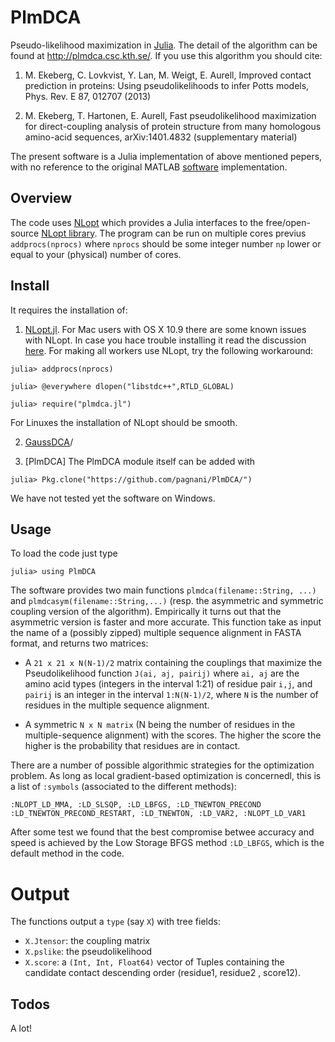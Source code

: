 PlmDCA
======

Pseudo-likelihood maximization in [Julia](http://julialang.org). The
detail of the algorithm can be found at http://plmdca.csc.kth.se/. If
you use this algorithm you should cite:

1. M. Ekeberg, C. Lovkvist, Y. Lan, M. Weigt, E. Aurell, Improved
   contact prediction in proteins: Using pseudolikelihoods to infer Potts
   models, Phys. Rev. E 87, 012707 (2013)

2. M. Ekeberg, T. Hartonen, E. Aurell, Fast pseudolikelihood
   maximization for direct-coupling analysis of protein structure from
   many homologous amino-acid sequences, arXiv:1401.4832 (supplementary
   material)

The present software is a Julia implementation of above mentioned
pepers, with no reference to the original MATLAB
[software](http://plmdca.csc.kth.se) implementation.

Overview
--------

The code uses [NLopt](https://github.com/JuliaOpt/NLopt.jl) which
provides a Julia interfaces to the free/open-source [NLopt
library](http://ab-initio.mit.edu/wiki/index.php/NLopt). The program
can be run on multiple cores previus ``addprocs(nprocs)`` where
``nprocs`` should be some integer number `np` lower or equal to your
(physical) number of cores.

Install
-------

It requires the installation of:
   
1. [NLopt.jl](https://github.com/JuliaOpt/NLopt.jl). For Mac users
   with OS X 10.9 there are some known issues with NLopt. In case you
   hace trouble installing it read the discussion 
   [here](https://github.com/JuliaOpt/NLopt.jl/issues/6). For making
   all workers use NLopt, try the following workaround: 

```
julia> addprocs(nprocs)

julia> @everywhere dlopen("libstdc++",RTLD_GLOBAL) 

julia> require("plmdca.jl") 
``` 
   For Linuxes the installation of NLopt should be smooth.
   
2. [GaussDCA](https://github.com/carlobaldassi/GaussDCA.jl)/


3. [PlmDCA] The PlmDCA module itself can be added with
```
julia> Pkg.clone("https://github.com/pagnani/PlmDCA/")
```
   
   
We have not tested yet the software on Windows.

Usage
----
To load the code just type
```
julia> using PlmDCA
```


The software provides two main functions `plmdca(filename::String,
...)` and `plmdcasym(filename::String,...)` (resp. the asymmetric and
symmetric coupling version of the algorithm). Empirically it turns out
that the asymmetric version is faster and more accurate. This function
take as input the name of a (possibly zipped) multiple sequence
alignment in FASTA format, and returns two matrices:

* A `21 x 21 x N(N-1)/2` matrix containing the couplings that maximize
  the Pseudolikelihood function `J(ai, aj, pairij)` where `ai, aj` are
  the amino acid types (integers in the interval 1:21) of residue pair
  `i,j`, and `pairij` is an integer in the interval `1:N(N-1)/2`,
  where `N` is the number of residues in the multiple sequence
  alignment.

* A symmetric `N x N matrix` (N being the number of residues in the
  multiple-sequence alignment) with the scores. The higher the score
  the higher is the probability that residues are in contact.

There are a number of possible algorithmic strategies for the
optimization problem. As long as local gradient-based optimization is
concernedl, this is a list of `:symbols` (associated to the different
methods): 
```
:NLOPT_LD_MMA, :LD_SLSQP, :LD_LBFGS, :LD_TNEWTON_PRECOND
:LD_TNEWTON_PRECOND_RESTART, :LD_TNEWTON, :LD_VAR2, :NLOPT_LD_VAR1
```

After some test we found that the best compromise betwee accuracy and
speed is achieved by the Low Storage BFGS method `:LD_LBFGS`, which is
the default method in the code.


Output
======
The functions output a `type` (say `X`) with tree fields:

*  `X.Jtensor`: the coupling matrix
*  `X.pslike`: the pseudolikelihood
*  `X.score`: a `(Int, Int, Float64)` vector of Tuples containing the candidate contact 
   descending order (residue1, residue2 , score12).


Todos 
----- 

A lot!

